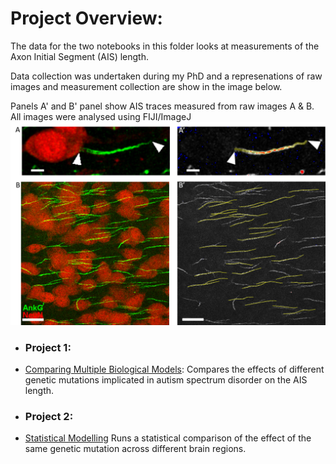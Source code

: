 # Project Overview:

The data for the two notebooks in this folder looks at measurements of the Axon Initial Segment (AIS) length. 

Data collection was undertaken during my PhD and a represenations of raw images and measurement collection are show in the image below. 

Panels A' and B' panel show AIS traces measured from raw images A & B. All images were analysed using FIJI/ImageJ
![image](Imageanalysis.png)

- ### Project 1:
- [Comparing Multiple Biological Models](https://github.com/shinnapinna/data_science_portfolio/blob/f21f4adf0116efee63b0b67d6dc0bb5cdcf48f70/AIS_files/AIS_Multiple_models_new.ipynb): Compares the effects of different genetic mutations implicated in autism spectrum disorder on the AIS length.
- ### Project 2:
- [Statistical Modelling](https://github.com/shinnapinna/data_science_portfolio/blob/f21f4adf0116efee63b0b67d6dc0bb5cdcf48f70/AIS_files/AIS_GLMM_new.ipynb) Runs a statistical comparison of the effect of the same genetic mutation across different brain regions.
